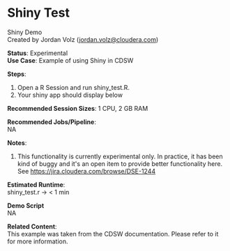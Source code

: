 # Shiny Test
Shiny Demo<br>
Created by Jordan Volz (jordan.volz@cloudera.com)

<b>Status</b>: Experimental<br>
<b>Use Case</b>: Example of using Shiny in CDSW

<b>Steps</b>:<br>
1. Open a R Session and run shiny_test.R. 
2. Your shiny app should display below 

<b>Recommended Session Sizes</b>: 1 CPU, 2 GB RAM

<b>Recommended Jobs/Pipeline</b>:<br>
NA

<b>Notes</b>: <br>
1. This functionality is currently experimental only. In practice, it has been kind of buggy and it's an open item to provide better functionality here. See https://jira.cloudera.com/browse/DSE-1244

<b>Estimated Runtime</b>: <br>
shiny_test.r -> < 1 min

<b>Demo Script</b><br>
NA

<b>Related Content</b>:<br>
This example was taken from the CDSW documentation. Please refer to it for more information. 
